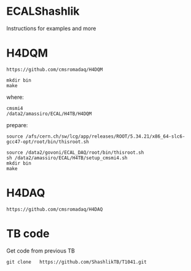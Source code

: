 ECALShashlik
============

Instructions for examples and more


H4DQM
====

    https://github.com/cmsromadaq/H4DQM
    
    mkdir bin
    make
    

where:

    cmsmi4
    /data2/amassiro/ECAL/H4TB/H4DQM

prepare:

    source /afs/cern.ch/sw/lcg/app/releases/ROOT/5.34.21/x86_64-slc6-gcc47-opt/root/bin/thisroot.sh
    
    source /data2/govoni/ECAL_DAQ/root/bin/thisroot.sh
    sh /data2/amassiro/ECAL/H4TB/setup_cmsmi4.sh 
    mkdir bin
    make
    
    

H4DAQ
====

    https://github.com/cmsromadaq/H4DAQ

    
TB code
====

Get code from previous TB 

    git clone   https://github.com/ShashlikTB/T1041.git

    
    
